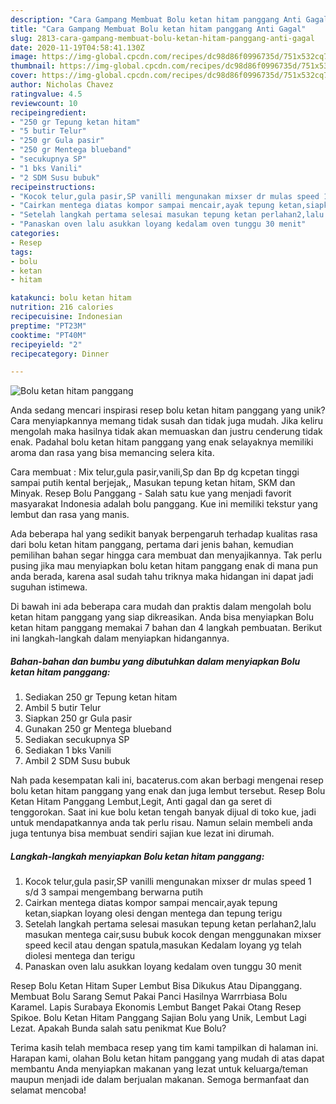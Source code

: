 ```yaml
---
description: "Cara Gampang Membuat Bolu ketan hitam panggang Anti Gagal"
title: "Cara Gampang Membuat Bolu ketan hitam panggang Anti Gagal"
slug: 2813-cara-gampang-membuat-bolu-ketan-hitam-panggang-anti-gagal
date: 2020-11-19T04:58:41.130Z
image: https://img-global.cpcdn.com/recipes/dc98d86f0996735d/751x532cq70/bolu-ketan-hitam-panggang-foto-resep-utama.jpg
thumbnail: https://img-global.cpcdn.com/recipes/dc98d86f0996735d/751x532cq70/bolu-ketan-hitam-panggang-foto-resep-utama.jpg
cover: https://img-global.cpcdn.com/recipes/dc98d86f0996735d/751x532cq70/bolu-ketan-hitam-panggang-foto-resep-utama.jpg
author: Nicholas Chavez
ratingvalue: 4.5
reviewcount: 10
recipeingredient:
- "250 gr Tepung ketan hitam"
- "5 butir Telur"
- "250 gr Gula pasir"
- "250 gr Mentega blueband"
- "secukupnya SP"
- "1 bks Vanili"
- "2 SDM Susu bubuk"
recipeinstructions:
- "Kocok telur,gula pasir,SP vanilli mengunakan mixser dr mulas speed 1 s/d 3 sampai mengembang berwarna putih"
- "Cairkan mentega diatas kompor sampai mencair,ayak tepung ketan,siapkan loyang olesi dengan mentega dan tepung terigu"
- "Setelah langkah pertama selesai masukan tepung ketan perlahan2,lalu masukan mentega cair,susu bubuk kocok dengan menggunakan mixser speed kecil atau dengan spatula,masukan Kedalam loyang yg telah diolesi mentega dan terigu"
- "Panaskan oven lalu asukkan loyang kedalam oven tunggu 30 menit"
categories:
- Resep
tags:
- bolu
- ketan
- hitam

katakunci: bolu ketan hitam 
nutrition: 216 calories
recipecuisine: Indonesian
preptime: "PT23M"
cooktime: "PT40M"
recipeyield: "2"
recipecategory: Dinner

---
```



![Bolu ketan hitam panggang](https://img-global.cpcdn.com/recipes/dc98d86f0996735d/751x532cq70/bolu-ketan-hitam-panggang-foto-resep-utama.jpg)

Anda sedang mencari inspirasi resep bolu ketan hitam panggang yang unik? Cara menyiapkannya memang tidak susah dan tidak juga mudah. Jika keliru mengolah maka hasilnya tidak akan memuaskan dan justru cenderung tidak enak. Padahal bolu ketan hitam panggang yang enak selayaknya memiliki aroma dan rasa yang bisa memancing selera kita.

Cara membuat : Mix telur,gula pasir,vanili,Sp dan Bp dg kcpetan tinggi sampai putih kental berjejak,, Masukan tepung ketan hitam, SKM dan Minyak. Resep Bolu Panggang - Salah satu kue yang menjadi favorit masyarakat Indonesia adalah bolu panggang. Kue ini memiliki tekstur yang lembut dan rasa yang manis.

Ada beberapa hal yang sedikit banyak berpengaruh terhadap kualitas rasa dari bolu ketan hitam panggang, pertama dari jenis bahan, kemudian pemilihan bahan segar hingga cara membuat dan menyajikannya. Tak perlu pusing jika mau menyiapkan bolu ketan hitam panggang enak di mana pun anda berada, karena asal sudah tahu triknya maka hidangan ini dapat jadi suguhan istimewa.


Di bawah ini ada beberapa cara mudah dan praktis dalam mengolah bolu ketan hitam panggang yang siap dikreasikan. Anda bisa menyiapkan Bolu ketan hitam panggang memakai 7 bahan dan 4 langkah pembuatan. Berikut ini langkah-langkah dalam menyiapkan hidangannya.

<!--inarticleads1-->

##### Bahan-bahan dan bumbu yang dibutuhkan dalam menyiapkan Bolu ketan hitam panggang:

1. Sediakan 250 gr Tepung ketan hitam
1. Ambil 5 butir Telur
1. Siapkan 250 gr Gula pasir
1. Gunakan 250 gr Mentega blueband
1. Sediakan secukupnya SP
1. Sediakan 1 bks Vanili
1. Ambil 2 SDM Susu bubuk


Nah pada kesempatan kali ini, bacaterus.com akan berbagi mengenai resep bolu ketan hitam panggang yang enak dan juga lembut tersebut. Resep Bolu Ketan Hitam Panggang Lembut,Legit, Anti gagal dan ga seret di tenggorokan. Saat ini kue bolu ketan tengah banyak dijual di toko kue, jadi untuk mendapatkannya anda tak perlu risau. Namun selain membeli anda juga tentunya bisa membuat sendiri sajian kue lezat ini dirumah. 

<!--inarticleads2-->

##### Langkah-langkah menyiapkan Bolu ketan hitam panggang:

1. Kocok telur,gula pasir,SP vanilli mengunakan mixser dr mulas speed 1 s/d 3 sampai mengembang berwarna putih
1. Cairkan mentega diatas kompor sampai mencair,ayak tepung ketan,siapkan loyang olesi dengan mentega dan tepung terigu
1. Setelah langkah pertama selesai masukan tepung ketan perlahan2,lalu masukan mentega cair,susu bubuk kocok dengan menggunakan mixser speed kecil atau dengan spatula,masukan Kedalam loyang yg telah diolesi mentega dan terigu
1. Panaskan oven lalu asukkan loyang kedalam oven tunggu 30 menit


Resep Bolu Ketan Hitam Super Lembut Bisa Dikukus Atau Dipanggang. Membuat Bolu Sarang Semut Pakai Panci Hasilnya Warrrbiasa Bolu Karamel. Lapis Surabaya Ekonomis Lembut Banget Pakai Otang Resep Spikoe. Bolu Ketan Hitam Panggang Sajian Bolu yang Unik, Lembut Lagi Lezat. Apakah Bunda salah satu penikmat Kue Bolu? 

Terima kasih telah membaca resep yang tim kami tampilkan di halaman ini. Harapan kami, olahan Bolu ketan hitam panggang yang mudah di atas dapat membantu Anda menyiapkan makanan yang lezat untuk keluarga/teman maupun menjadi ide dalam berjualan makanan. Semoga bermanfaat dan selamat mencoba!

